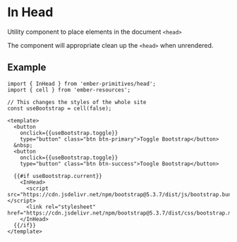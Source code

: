 # In Head

Utility component to place elements in the document `<head>`

The component will appropriate clean up the `<head>` when unrendered.

## Example

```gjs live preview no-shadow
import { InHead } from 'ember-primitives/head';
import { cell } from 'ember-resources';

// This changes the styles of the whole site
const useBootstrap = cell(false);

<template>
  <button 
    onclick={{useBootstrap.toggle}}
    type="button" class="btn btn-primary">Toggle Bootstrap</button>
  &nbsp;
  <button 
    onclick={{useBootstrap.toggle}}
    type="button" class="btn btn-success">Toogle Bootstrap</button>

  {{#if useBootstrap.current}}
    <InHead>
      <script src="https://cdn.jsdelivr.net/npm/bootstrap@5.3.7/dist/js/bootstrap.bundle.min.js"></script>
      <link rel="stylesheet" href="https://cdn.jsdelivr.net/npm/bootstrap@5.3.7/dist/css/bootstrap.min.css">
    </InHead>
  {{/if}}
</template>
```

